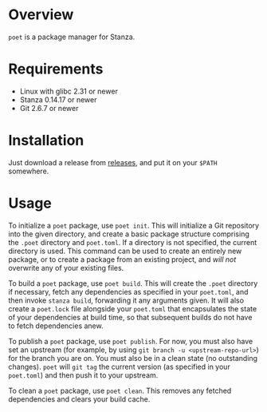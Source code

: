 # Overview

`poet` is a package manager for Stanza.

# Requirements

- Linux with glibc 2.31 or newer
- Stanza 0.14.17 or newer
- Git 2.6.7 or newer

# Installation

Just download a release from [releases](https://github.com/tylanphear/poet/releases), and put it on your `$PATH` somewhere.

# Usage

To initialize a `poet` package, use `poet init`. This will initialize a Git repository into the given directory, and create a basic package structure comprising the `.poet` directory and `poet.toml`. If a directory is not specified, the current directory is used. This command can be used to create an entirely new package, or to create a package from an existing project, and *will not* overwrite any of your existing files.

To build a `poet` package, use `poet build`. This will create the `.poet` directory if necessary, fetch any dependencies as specified in your `poet.toml`, and then invoke `stanza build`, forwarding it any arguments given. It will also create a `poet.lock` file alongside your `poet.toml` that encapsulates the state of your dependencies at build time, so that subsequent builds do not have to fetch dependencies anew.

To publish a `poet` package, use `poet publish`. For now, you must also have set an upstream (for example, by using `git branch -u <upstream-repo-url>`) for the branch you are on. You must also be in a clean state (no outstanding changes). `poet` will `git tag` the current version (as specified in your `poet.toml`) and then push it to your upstream.

To clean a `poet` package, use `poet clean`. This removes any fetched dependencies and clears your build cache.
